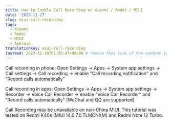 ```yaml
---
title: How to Enable Call Recording on Xiaomi / Redmi / MIUI
date: '2023-11-27'
slug: miui-call-recording
tags:
  - Xiaomi
  - Redmi
  - MIUI
  - Android
translationKey: miui-call-recording
lastmod: 2023-12-10T01:55:47+08:00 # remove this line if the content is actually changed
---
```


Call recording in phone: Open Settings -> Apps -> System app settings -> Call settings -> Call recording -> enable "Call recording notification" and "Record calls automatically"

Call recording in apps: Open Settings -> Apps -> System app settings -> Recorder -> Voice Call Recorder -> enable "Voice Call Recorder" and "Record calls automatically" (WeChat and QQ are supported)

Call Recording may be unavailable on non-China MIUI. This tutorial was tested on Redmi K40s (MIUI 14.0.7.0.TLMCNXM) and Redmi Note 12 Turbo.
